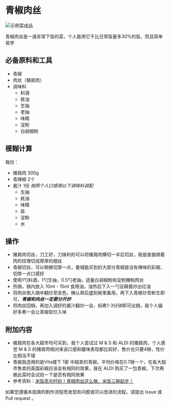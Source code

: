 <!-- 这是 HowToCook 菜谱仓库中的示例菜谱模板文件。 -->
<!-- 注意：在编写时，中文与英文或数字之间必须有且仅有一个空格。 -->
<!-- 注意：在编写时，标题与正文之间必须有且仅有一个空行。 -->

# 青椒肉丝

<!-- 标题必须是 `菜名` + `的做法`。和文件名一致。 -->

<!-- 如果有图片更好。 -->

![示例菜成品](./示例菜.jpg)

<!-- 在这里简单介绍菜的特点、营养价值、难度、预计制作时长。 -->
青椒肉丝是一道非常下饭的菜，个人能用它干比日常饭量多30%的饭，而且简单易学

## 必备原料和工具

<!-- 在这里列出必需原料。以方便大家快速判断自己手边的材料是否足够。-->

<!-- 注意：某些原料已经在厨房采购部分提及。这里不要重复提及： -->
<!-- 燃气灶, 饮用水, 锅, 食用油, 碗与盘子, 筷子, 炒勺, 洗涤剂, 抹布, 钢丝球, 菜刀 -->

<!-- 可以推荐购买哪个品牌的来方便决策。 -->

- 青椒
- 肉丝（猪肩肉）
- 调味料
  - 料酒
  - 蚝油
  - 生抽
  - 老抽
  - 味精
  - 淀粉
  - 白胡椒粉

## 模糊计算

<!-- 这一章节里介绍一些计算公式，求得原料的量、重要的时间参数、混合比例，以便在后续操作中引用。 -->

<!-- 这里有两种情况： -->
<!-- 1. 可能会大批量做菜。例如：食堂给全校学生做西红柿鸡蛋、米饭、米粥。这种情况需要给出计算公式。 -->
<!-- 2. 固定菜量的产品菜。每份的容量一致而永远不会发生变化。这种情况需要给出一份的量。 -->



每份：

<!-- 对于大小不一的食材，必须给出质量参考 -->
<!-- 对于可以自行斟酌加量的食材，必须给出建议添加的范围 -->
<!-- 请不要使用有大有小的容器作为单位！这会令人困惑，难以后续精准化。请使用毫升！ -->

- 猪肩肉 300g
- 青辣椒 2个
- 酱汁 1份 *按照个人口感用以下调味料调配*
  - 生抽
  - 蚝油
  - 味精
  - 盐
  - 淀粉
  - 水

## 操作

<!-- 在这里详细描述做菜的全部流程。 -->
<!-- 不允许使用不精准描述的词汇，例如：`适 量`、`少 量`、`中 量`、`适 当`。 -->
<!-- 在这里，如果操作的食材不是“全部食材”而是“部分食材”，也必须指明。否则默认指定的是全部原料。例如这里‘土豆’表示‘全部准备好的土豆’。 -->

- 猪肩肉切丝，刀工好，刀锋利的可以将猪肩肉横切一半后切丝，我是直接顺着肉的纹理切成厚厚的细丝
- 青椒切丝，可以稍微切厚一点，曼城能买到的大部分青椒是没有辣味的彩椒，切厚一点口感好
- 使用1勺料酒，1勺生抽，0.5勺老抽，适量白胡椒粉和淀粉腌制肉丝
- 热锅，锅内放入 10ml - 15ml 食用油，油热后下入一勺豆瓣酱炒出红油
- 将肉丝倒入锅中翻炒至变色，确认熟后盛到碗里备用，再下入青椒炒至断生即可，***青椒和肉丝一定要分开炒***
- 将肉丝回锅，再加入调好的酱汁翻炒一会，焖煮1-3分钟即可出锅，我个人偏好多煮一会让青椒软烂入味

## 附加内容

<!-- 在这里额外补充一些注意事项、参考资料、安全须知等。 -->

- 猪肩肉在各大超市均可买到，我个人尝试过 M & S 和 ALDI 的猪肩肉，个人感觉 M & S 的猪肩肉相对来说口感和腥味表现都比较好，售价也只要4磅，性价比相当不错
- 青椒我选用的是Vita楼下 1家 中超卖的青椒，平均价格在0.7磅一个，在各大超市售卖的英国彩椒应该会有相同的效果，我在 ALDI 购买了一包青椒，下次再做此菜时会试验一下是否有相同效果
- 参考资料：[米饭高光时刻！青椒肉丝这么做，米饭三碗起步！](https://www.bilibili.com/video/BV1hq4y1L7G9)

<!-- 必须保留下面的文字。 -->
如果您遵循本指南的制作流程而发现有问题或可以改进的流程，请提出 Issue 或 Pull request 。

<!-- 在提交 Pull Request 前，请删除模板中的所有注释。 -->